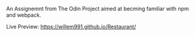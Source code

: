 An Assignemnt from The Odin Project aimed at becming familiar with npm and webpack.

Live Preview: https://willem991.github.io/Restaurant/
